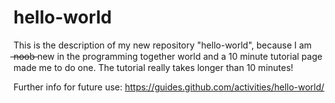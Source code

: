 # hello-world
This is the description of my new repository "hello-world", because I am   ̶n̶o̶o̶b̶ new  in the programming together world and a 10 minute tutorial page made me to do one. 
The tutorial really takes longer than 10 minutes!

Further info for future use:
https://guides.github.com/activities/hello-world/
